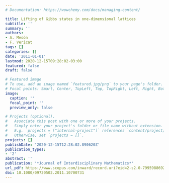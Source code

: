 ```yaml
---
# Documentation: https://wowchemy.com/docs/managing-content/

title: Lifting of Gibbs states in one-dimensional lattices
subtitle: ''
summary: ''
authors:
- A. Mesón
- F. Vericat
tags: []
categories: []
date: '2011-01-01'
lastmod: 2020-12-15T09:28:02-03:00
featured: false
draft: false

# Featured image
# To use, add an image named `featured.jpg/png` to your page's folder.
# Focal points: Smart, Center, TopLeft, Top, TopRight, Left, Right, BottomLeft, Bottom, BottomRight.
image:
  caption: ''
  focal_point: ''
  preview_only: false

# Projects (optional).
#   Associate this post with one or more of your projects.
#   Simply enter your project's folder or file name without extension.
#   E.g. `projects = ["internal-project"]` references `content/project/deep-learning/index.md`.
#   Otherwise, set `projects = []`.
projects: []
publishDate: '2020-12-15T12:28:02.890620Z'
publication_types:
- '2'
abstract: ''
publication: '*Journal of Interdisciplinary Mathematics*'
url_pdf: https://www.scopus.com/inward/record.uri?eid=2-s2.0-79959886927&doi=10.1080%2f09720502.2011.10700731&partnerID=40&md5=b629713d666e0fcaaf77ca91387333dd
doi: 10.1080/09720502.2011.10700731
---
```

